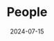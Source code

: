 ---
title: People
date: 2024-07-15

type: landing

sections:
  - block: people
    content:
      title: Meet the Team
      # Choose which groups/teams of users to display.
      #   Edit `user_groups` in each user's profile to add them to one or more of these groups.
      user_groups:
          - Project Team Members
          - Principal Investigators
      sort_by: Params.last_name
      sort_ascending: true
    design:
      show_interests: false
      show_role: true
      show_social: true
---